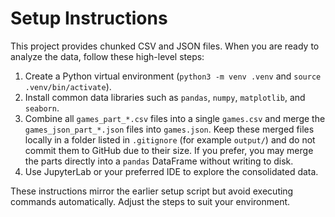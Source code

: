 # Setup Instructions

This project provides chunked CSV and JSON files. When you are ready to analyze the data, follow these high-level steps:

1. Create a Python virtual environment (`python3 -m venv .venv` and `source .venv/bin/activate`).
2. Install common data libraries such as `pandas`, `numpy`, `matplotlib`, and `seaborn`.
3. Combine all `games_part_*.csv` files into a single `games.csv` and merge the
   `games_json_part_*.json` files into `games.json`. Keep these merged files
   locally in a folder listed in `.gitignore` (for example `output/`) and do not
   commit them to GitHub due to their size. If you prefer, you may merge the
   parts directly into a `pandas` DataFrame without writing to disk.
4. Use JupyterLab or your preferred IDE to explore the consolidated data.

These instructions mirror the earlier setup script but avoid executing commands automatically. Adjust the steps to suit your environment.
